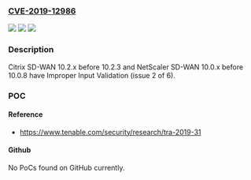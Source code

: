 ### [CVE-2019-12986](https://cve.mitre.org/cgi-bin/cvename.cgi?name=CVE-2019-12986)
![](https://img.shields.io/static/v1?label=Product&message=n%2Fa&color=blue)
![](https://img.shields.io/static/v1?label=Version&message=n%2Fa&color=blue)
![](https://img.shields.io/static/v1?label=Vulnerability&message=n%2Fa&color=brighgreen)

### Description

Citrix SD-WAN 10.2.x before 10.2.3 and NetScaler SD-WAN 10.0.x before 10.0.8 have Improper Input Validation (issue 2 of 6).

### POC

#### Reference
- https://www.tenable.com/security/research/tra-2019-31

#### Github
No PoCs found on GitHub currently.

